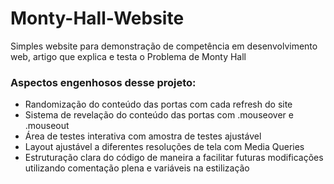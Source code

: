 # Monty-Hall-Website
Simples website para demonstração de competência em desenvolvimento web, artigo que explica e testa o Problema de Monty Hall

### Aspectos engenhosos desse projeto:
- Randomização do conteúdo das portas com cada refresh do site
- Sistema de revelação do conteúdo das portas com .mouseover e .mouseout
- Área de testes interativa com amostra de testes ajustável
- Layout ajustável a diferentes resoluções de tela com Media Queries
- Estruturação clara do código de maneira a facilitar futuras modificações utilizando comentação plena e variáveis na estilização

